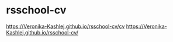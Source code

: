 # rsschool-cv
https://Veronika-Kashlej.github.io/rsschool-cv/cv
https://Veronika-Kashlej.github.io/rsschool-cv/